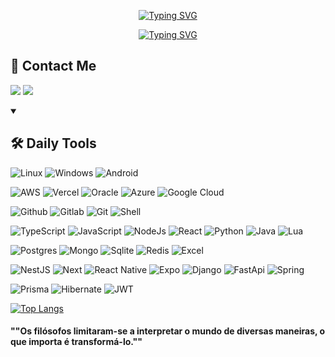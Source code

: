 <p align="center">
  <!-- Typing SVG by DenverCoder1 - https://github.com/DenverCoder1/readme-typing-svg -->
  <a href="https://git.io/typing-svg"><img src="https://readme-typing-svg.demolab.com?font=Fira+Code&size=30&pause=1000&color=F73232&width=435&lines=Mateus+Acauhi" alt="Typing SVG" /></a>
</p>

<p align="center">
  <!-- Typing SVG by DenverCoder1 - https://github.com/DenverCoder1/readme-typing-svg -->
  <a href="https://git.io/typing-svg"><img src="https://readme-typing-svg.demolab.com?font=Fira+Code&weight=500&size=22&pause=1000&color=F73232&width=435&lines=Full-Stack+Web+Developer;Every+day+learning+new+things" alt="Typing SVG" /></a>
</p>

<!-- Social icons section -->
<summary><h2>📌 Contact Me</h2></summary>
  <p>
    <a href="https://www.linkedin.com/in/acauhi/"><img src="https://img.shields.io/badge/linkedin-%230077B5.svg?style=for-the-badge&logo=linkedin&logoColor=white"/></a>
    <a href="mailto:acauhi.mateus@gmail.com"><img src="https://img.shields.io/badge/Gmail-D14836?style=for-the-badge&logo=gmail&logoColor=white"/></a>
  </p>

<details open> 
  <summary><h2>🛠️ Daily Tools</h2></summary>
    <p>
      <span>
        <img alt="Linux" src="https://img.shields.io/badge/Linux-FCC624?style=for-the-badge&logo=linux&logoColor=black">
      </span>
      <span>
        <img alt="Windows" src="https://img.shields.io/badge/Windows-0078D6?style=for-the-badge&logo=windows&logoColor=white">
      </span>
      <span>
        <img alt="Android" src="https://img.shields.io/badge/Android-3DDC84?style=for-the-badge&logo=android&logoColor=white">
      </span>
  </p>
  <p>
    <span>
        <img alt="AWS" src="https://img.shields.io/badge/Amazon_AWS-FF9900?style=for-the-badge&logo=amazonaws&logoColor=white">
    </span>
    <span>
        <img alt="Vercel" src="https://img.shields.io/badge/Vercel-000000?style=for-the-badge&logo=vercel&logoColor=white">
    </span>
    <span>
        <img alt="Oracle" src="https://img.shields.io/badge/Oracle-F80000?style=for-the-badge&logo=oracle&logoColor=black">
    </span>
    <span>
        <img alt="Azure" src="https://img.shields.io/badge/Microsoft_Azure-0089D6?style=for-the-badge&logo=microsoft-azure&logoColor=white">
    </span>
    <span>
        <img alt="Google Cloud" src="https://img.shields.io/badge/Google_Cloud-4285F4?style=for-the-badge&logo=google-cloud&logoColor=white">
    </span>
  </p>
  <p>
    <span>
        <img alt="Github" src="https://img.shields.io/badge/GitHub-100000?style=for-the-badge&logo=github&logoColor=white">
    </span>
    <span>
        <img alt="Gitlab" src="https://img.shields.io/badge/GitLab-330F63?style=for-the-badge&logo=gitlab&logoColor=white">
    </span>
    <span>
        <img alt="Git" src="https://img.shields.io/badge/GIT-E44C30?style=for-the-badge&logo=git&logoColor=white">
    </span>
    <span>
        <img alt="Shell" src="https://img.shields.io/badge/Shell_Script-121011?style=for-the-badge&logo=gnu-bash&logoColor=white">
    </span>
  </p>
  <p>
    <span>
        <img alt="TypeScript" src="https://img.shields.io/badge/TypeScript-007ACC?style=for-the-badge&logo=typescript&logoColor=white">
    </span>
    <span>
        <img alt="JavaScript" src="https://img.shields.io/badge/JavaScript-323330?style=for-the-badge&logo=javascript&logoColor=F7DF1E">
    </span>
    <span>
        <img alt="NodeJs" src="https://img.shields.io/badge/Node.js-43853D?style=for-the-badge&logo=node.js&logoColor=white">
    </span>
    <span>
      <img alt="React" src="https://img.shields.io/badge/react-%2320232a.svg?style=for-the-badge&logo=react&logoColor=%2361DAFB">
    </span>
    <span>
        <img alt="Python" src="https://img.shields.io/badge/Python-14354C?style=for-the-badge&logo=python&logoColor=white">
    </span>
    <span>
        <img alt="Java" src="https://img.shields.io/badge/Java-ED8B00?style=for-the-badge&logo=openjdk&logoColor=white">
    </span>
    <span>
        <img alt="Lua" src="https://img.shields.io/badge/Lua-2C2D72?style=for-the-badge&logo=lua&logoColor=white">
    </span>
  </p>
  <p>
    <span>
        <img alt="Postgres" src="https://img.shields.io/badge/PostgreSQL-316192?style=for-the-badge&logo=postgresql&logoColor=white">
    </span>
    <span>
        <img alt="Mongo" src="https://img.shields.io/badge/MongoDB-4EA94B?style=for-the-badge&logo=mongodb&logoColor=white">
    </span>
    <span>
        <img alt="Sqlite" src="https://img.shields.io/badge/SQLite-07405E?style=for-the-badge&logo=sqlite&logoColor=white">
    </span>
    <span>
        <img alt="Redis" src="https://img.shields.io/badge/redis-%23DD0031.svg?style=for-the-badge&logo=redis&logoColor=white">
    </span>
    <span>
        <img alt="Excel" src="https://img.shields.io/badge/Microsoft_Excel-217346?style=for-the-badge&logo=microsoft-excel&logoColor=white">
    </span>
  </p>
  <p>
    <span>
      <img alt="NestJS" src="https://img.shields.io/badge/nestjs-%23E0234E.svg?style=for-the-badge&logo=nestjs&logoColor=white">
    </span>
    <span>
      <img alt="Next" src="https://img.shields.io/badge/Next-black?style=for-the-badge&logo=next.js&logoColor=white">
    </span>
    <span>
      <img alt="React Native" src="https://img.shields.io/badge/react_native-%2320232a.svg?style=for-the-badge&logo=react&logoColor=%2361DAFB">
    </span>
    <span>
      <img alt="Expo" src="https://img.shields.io/badge/expo-1C1E24?style=for-the-badge&logo=expo&logoColor=#D04A37">
    </span>
    <span>
      <img alt="Django" src="https://img.shields.io/badge/django-%23092E20.svg?style=for-the-badge&logo=django&logoColor=white">
    </span>
    <span>
      <img alt="FastApi" src="https://img.shields.io/badge/FastAPI-005571?style=for-the-badge&logo=fastapi">
    </span>
    <span>
      <img alt="Spring" src="https://img.shields.io/badge/spring-%236DB33F.svg?style=for-the-badge&logo=spring&logoColor=white">
    </span>
  </p>
  <p>
    <span>
        <img alt="Prisma" src="https://img.shields.io/badge/Prisma-3982CE?style=for-the-badge&logo=Prisma&logoColor=white">
    </span>
    <span>
        <img alt="Hibernate" src="https://img.shields.io/badge/Hibernate-59666C?style=for-the-badge&logo=Hibernate&logoColor=white">
    </span>
    <span>
        <img alt="JWT" src="https://img.shields.io/badge/JWT-black?style=for-the-badge&logo=JSON%20web%20tokens">
    </span>
  </p>

</details>

<!-- Most Used Languages -->

[![Top Langs](https://github-readme-stats.vercel.app/api/top-langs/?username=Acauhi99&layout=compact&theme=dracula)](https://github.com/anuraghazra/github-readme-stats)


#### ""Os filósofos limitaram-se a interpretar o mundo de diversas maneiras, o que importa é transformá-lo.""
